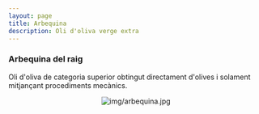 ```yaml
---
layout: page
title: Arbequina 
description: Oli d'oliva verge extra
---
```


### Arbequina del raig

Oli d'oliva de categoria superior obtingut directament d'olives i solament mitjançant procediments mecànics.

<center><img class="ipsImage" src="https://torresdelaserra.github.io/img/arbequina.jpg" alt="img/arbequina.jpg"></center>
